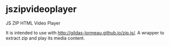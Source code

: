 # jszipvideoplayer
JS ZIP HTML Video Player

It is intended to use with http://gildas-lormeau.github.io/zip.js/.
A wrapper to extract zip and play its media content.
